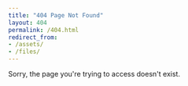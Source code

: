```yaml
---
title: "404 Page Not Found"
layout: 404
permalink: /404.html
redirect_from:
- /assets/
- /files/
---
```


Sorry, the page you're trying to access doesn't exist.

